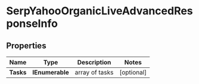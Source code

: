 # SerpYahooOrganicLiveAdvancedResponseInfo


## Properties

| Name | Type | Description | Notes |
|------------ | ------------- | ------------- | -------------|
**Tasks** | **IEnumerable<SerpYahooOrganicLiveAdvancedTaskInfo>** | array of tasks |[optional]|